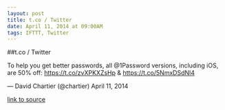 ```yaml
---
layout: post
title: t.co / Twitter
date: April 11, 2014 at 09:00AM
tags: IFTTT, Twitter
---
```

##t.co / Twitter


To help you get better passwords, all @1Password versions, including iOS, are 50% off: https://t.co/zvXPKXZsHp &amp; https://t.co/5NmxDSdNl4

— David Chartier (@chartier) April 11, 2014

[link to source](https://t.co) 
